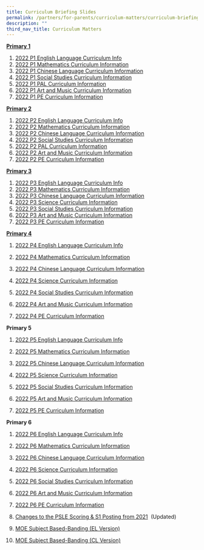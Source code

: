 ```yaml
---
title: Curriculum Briefing Slides
permalink: /partners/for-parents/curriculum-matters/curriculum-briefing-slides
description: ""
third_nav_title: Curriculum Matters
---
```

<u><strong> Primary 1 </strong></u>

1. [2022 P1 English Language Curriculum Info](/files/2022%20P1%20English%20Language%20Curriculum%20Information.pdf)
2. [2022 P1 Mathematics Curriculum Information](/files/2022%20P1%20Mathematics%20Curriculum%20Information.pdf)
3. [2022 P1 Chinese Language Curriculum Information](/files/2022%20P1%20Chinese%20Language%20Curriculum%20Information.pdf) 
4. [2022 P1 Social Studies Curriculum Information](/files/2022%20P1%20SS%20Curriculum%20Information.pdf)
5. [2022 P1 PAL Curriculum Information](/files/2022_P1P2_PAL_Curriculum_Information.pdf)
6. [2022 P1 Art and Music Curriculum Information](/files/2022_P1P2_ArtMusic_Curriculum_Information_Updated.pdf)
7. [2022 P1 PE Curriculum Information](/files/2022%20P1%20PE%20Curriculum%20Information.pdf)
    
<u><strong> Primary 2 </strong></u>

1. [2022 P2 English Language Curriculum Info](/files/2022_P2%20EL%20Curriculum%20Information_cleared.pdf)
2. [2022 P2 Mathematics Curriculum Information](/files/2022%20P2%20Mathematics%20Curriculum%20Info_cleared.pdf)
3. [2022 P2 Chinese Language Curriculum Information](/files/2022%20P2%20Chinese%20Language%20Curriculum%20Information_cleared.pdf)
4. [2022 P2 Social Studies Curriculum Information](/files/2022_P2_SS_Curriculum_Information_cleared.pdf)
5. [2022 P2 PAL Curriculum Information](/files/2022_P1P2_PAL_Curriculum_Information%20(1).pdf)
6. [2022 P2 Art and Music Curriculum Information](/files/2022_P1P2_ArtMusic_Curriculum_Information_Updated%20(1).pdf)
7. [2022 P2 PE Curriculum Information](/files/2022%20P2%20PE%20Curriculum%20Information.pdf)

<u><strong> Primary 3 </strong></u>

1. [2022 P3 English Language Curriculum Info](/files/2022%20P3%20EL%20Curriculum%20Information.pdf)
2. [2022 P3 Mathematics Curriculum Information](/files/2022%20P3%20Mathematics%20Curriculum%20Information.pdf)
3. [2022 P3 Chinese Language Curriculum Information](/files/2022%20P3%20Chinese%20Language%20Curriculum%20Information.pdf)
4. [2022 P3 Science Curriculum Information](/files/2022%20P3%20Science%20Curriculum%20Information.pdf)  
5. [2022 P3 Social Studies Curriculum Information](/files/2022%20P3%20SS%20Curriculum%20Information.pdf)
6. [2022 P3 Art and Music Curriculum Information](/files/2022_P3P4_ArtMusic_Curriculum_Information.pdf)
7. [2022 P3 PE Curriculum Information](/files/2022%20P3%20PE%20Curriculum%20Information.pdf)

<u><strong> Primary 4 </strong></u>

1.  [2022 P4 English Language Curriculum Info](https://taonan.moe.edu.sg/qql/slot/u182/2021/Stakeholders/Parents/Home-School%20Partnership/Curriculum%20Briefings/Pri%204/2022%20P4%20EL%20Curriculum%20Information.pdf)
2.  [2022 P4 Mathematics Curriculum Information](https://taonan.moe.edu.sg/qql/slot/u182/2021/Stakeholders/Parents/Home-School%20Partnership/Curriculum%20Briefings/Pri%204/2022%20P4%20Mathematics%20Curriculum%20Information.pdf)
3.  [2022 P4 Chinese Language Curriculum Information](https://taonan.moe.edu.sg/qql/slot/u182/2021/Stakeholders/Parents/Home-School%20Partnership/Curriculum%20Briefings/Pri%204/2022%20P4%20Chinese%20Language%20Curriculum%20Information.pdf)
4.  [2022 P4 Science Curriculum Information](https://taonan.moe.edu.sg/qql/slot/u182/2021/Stakeholders/Parents/Home-School%20Partnership/Curriculum%20Briefings/Pri%204/2022%20P4%20Science%20Curriculum%20Information.pdf)
5.  [2022 P4 Social Studies Curriculum Information](https://taonan.moe.edu.sg/qql/slot/u182/2021/Stakeholders/Parents/Home-School%20Partnership/Curriculum%20Briefings/Pri%204/2022%20P4%20SS%20Curriculum%20Information.pdf)  
    
6.  [2022 P4 Art and Music Curriculum Information](https://taonan.moe.edu.sg/qql/slot/u182/2021/Stakeholders/Parents/Home-School%20Partnership/Curriculum%20Briefings/Pri%204/2022_P3P4_ArtMusic_Curriculum_Information.pdf)  
    
7.  [2022 P4 PE Curriculum Information](https://taonan.moe.edu.sg/qql/slot/u182/2021/Stakeholders/Parents/Home-School%20Partnership/Curriculum%20Briefings/Pri%204/2022%20P4%20PE%20Curriculum%20Information.pdf)  
    

  

**Primary 5**

1.  [2022 P5 English Language Curriculum Info](https://taonan.moe.edu.sg/qql/slot/u182/2021/Stakeholders/Parents/Home-School%20Partnership/Curriculum%20Briefings/Pri%205/2022%20P5%20EL%20Curriculum%20Information.pdf)
2.  [2022 P5 Mathematics Curriculum Information](https://taonan.moe.edu.sg/qql/slot/u182/2021/Stakeholders/Parents/Home-School%20Partnership/Curriculum%20Briefings/Pri%205/2022%20P5%20MA%20Curriculum%20Information.pdf)
3.  [2022 P5 Chinese Language Curriculum Information](https://taonan.moe.edu.sg/qql/slot/u182/2021/Stakeholders/Parents/Home-School%20Partnership/Curriculum%20Briefings/Pri%205/2022%20P5%20CL%20Curriculum%20Information.pdf)
4.  [2022 P5 Science Curriculum Information](https://taonan.moe.edu.sg/qql/slot/u182/2021/Stakeholders/Parents/Home-School%20Partnership/Curriculum%20Briefings/Pri%205/2022%20P5%20SC%20Curriculum%20Information.pdf)
5.  [2022 P5 Social Studies Curriculum Information](https://taonan.moe.edu.sg/qql/slot/u182/2021/Stakeholders/Parents/Home-School%20Partnership/Curriculum%20Briefings/Pri%205/2022%20P5%20SS%20Curriculum%20Information.pdf)  
    
6.  [2022 P5 Art and Music Curriculum Information](https://taonan.moe.edu.sg/qql/slot/u182/2021/Stakeholders/Parents/Home-School%20Partnership/Curriculum%20Briefings/Pri%205/2022_P5P6_ArtMusic_Curriculum_Information.pdf)  
    
7.  [2022 P5 PE Curriculum Information](https://taonan.moe.edu.sg/qql/slot/u182/2021/Stakeholders/Parents/Home-School%20Partnership/Curriculum%20Briefings/Pri%205/2022%20P5%20PE%20Curriculum%20Information.pdf)  
    

  

**Primary 6**

1.  [2022 P6 English Language Curriculum Info](https://taonan.moe.edu.sg/qql/slot/u182/2021/Stakeholders/Parents/Home-School%20Partnership/Curriculum%20Briefings/Pri%206/2022%20P6%20EL%20Curriculum%20Information.pdf)
2.  [2022 P6 Mathematics Curriculum Information](https://taonan.moe.edu.sg/qql/slot/u182/2021/Stakeholders/Parents/Home-School%20Partnership/Curriculum%20Briefings/Pri%206/2022%20P6%20MA%20Curriculum%20Information.pdf)
3.  [2022 P6 Chinese Language Curriculum Information](https://taonan.moe.edu.sg/qql/slot/u182/2021/Stakeholders/Parents/Home-School%20Partnership/Curriculum%20Briefings/Pri%206/2022%20P6%20CL%20Curriculum%20Information.pdf)
4.  [2022 P6 Science Curriculum Information](https://taonan.moe.edu.sg/qql/slot/u182/2021/Stakeholders/Parents/Home-School%20Partnership/Curriculum%20Briefings/Pri%206/2022%20P6%20SC%20Curriculum%20Information.pdf)
5.  [2022 P6 Social Studies Curriculum Information](https://taonan.moe.edu.sg/qql/slot/u182/2021/Stakeholders/Parents/Home-School%20Partnership/Curriculum%20Briefings/Pri%206/2022%20P6%20SS%20Curriculum%20Information.pdf)  
    
6.  [2022 P6 Art and Music Curriculum Information](https://taonan.moe.edu.sg/qql/slot/u182/2021/Stakeholders/Parents/Home-School%20Partnership/Curriculum%20Briefings/Pri%206/2022_P5P6_ArtMusic_Curriculum_Information.pdf)  
    
7.  [2022 P6 PE Curriculum Information](https://taonan.moe.edu.sg/qql/slot/u182/2021/Stakeholders/Parents/Home-School%20Partnership/Curriculum%20Briefings/Pri%206/2022%20P6%20PE%20Curriculum%20Information.pdf)  
    
8.  [Changes to the PSLE Scoring & S1 Posting from 2021](https://taonan.moe.edu.sg/qql/slot/u182/2021/Stakeholders/Parents/Home-School%20Partnership/Curriculum%20Briefings/PSLE%202022_Parent%20Engagement.pdf)  (Updated)
    
9.  [MOE Subject Based-Banding (EL Version)](https://taonan.moe.edu.sg/qql/slot/u182/pdf/parents/downloads/school_circulars/curriculum_briefings/P6/1.%20MOE_SBB_ENG_revised%201%20Mar%202018.pdf)
10.  [MOE Subject Based-Banding (CL Version)](https://taonan.moe.edu.sg/qql/slot/u182/pdf/parents/downloads/school_circulars/curriculum_briefings/P6/2.%20MOE_SBB_CHI_revised%201%20Mar%202018.pdf)